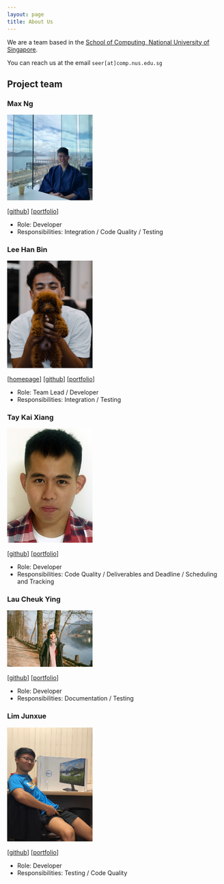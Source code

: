 ```yaml
---
layout: page
title: About Us
---
```


We are a team based in the [School of Computing, National University of Singapore](http://www.comp.nus.edu.sg).

You can reach us at the email `seer[at]comp.nus.edu.sg`

## Project team

### Max Ng

<img src="images/maxxng.png" width="200px">

[[github](https://github.com/maxxng)]
[[portfolio](team/maxxng.md)]

* Role: Developer
* Responsibilities: Integration / Code Quality / Testing

### Lee Han Bin

<img src="images/habi39.png" width="200px">

[[homepage](http://www.comp.nus.edu.sg/~habi39)]
[[github](https://github.com/habi39)]
[[portfolio](team/habi39.md)]
* Role: Team Lead / Developer
* Responsibilities: Integration / Testing

### Tay Kai Xiang

<img src="images/kaixiangtay.png" width="200px">

[[github](http://github.com/kaixiangtay)]
[[portfolio](team/kaixiangtay.md)]

* Role: Developer
* Responsibilities: Code Quality / Deliverables and Deadline / Scheduling and Tracking

### Lau Cheuk Ying

<img src="images/mesyeux.png" width="200px">

[[github](http://github.com/mesyeux/ip)]
[[portfolio](team/mesyeux.md)]

* Role: Developer
* Responsibilities: Documentation / Testing

### Lim Junxue

<img src="images/limjunxue.png" width="200px">

[[github](http://github.com/LimJunxue)]
[[portfolio](team/limjunxue.md)]

* Role: Developer
* Responsibilities: Testing / Code Quality
